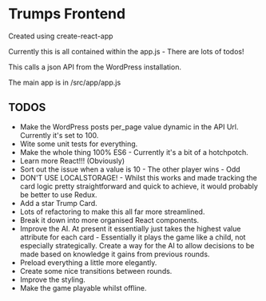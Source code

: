 # Trumps Frontend

Created using create-react-app

Currently this is all contained within the app.js - There are lots of todos!

This calls a json API from the WordPress installation.

The main app is in /src/app/app.js

## TODOS

* Make the WordPress posts per_page value dynamic in the API Url. Currently it's set to 100.  
* Wite some unit tests for everything.   
* Make the whole thing 100% ES6 - Currently it's a bit of a hotchpotch.   
* Learn more React!!! (Obviously)    
* Sort out the issue when a value is 10 - The other player wins - Odd   
* DON'T USE LOCALSTORAGE! - Whilst this works and made tracking the card logic pretty straightforward and quick to achieve, it would probably be better to use Redux.   
* Add a star Trump Card.   
* Lots of refactoring to make this all far more streamlined. 
* Break it down into more organised React components.   
* Improve the AI. At present it essentially just takes the highest value attribute for each card - Essentially it plays the game like a child, not especially strategically. Create a way for the AI to allow decisions to be made based on knowledge it gains from previous rounds.    
* Preload everything a little more elegantly.   
* Create some nice transitions between rounds.   
* Improve the styling.   
* Make the game playable whilst offline.    
